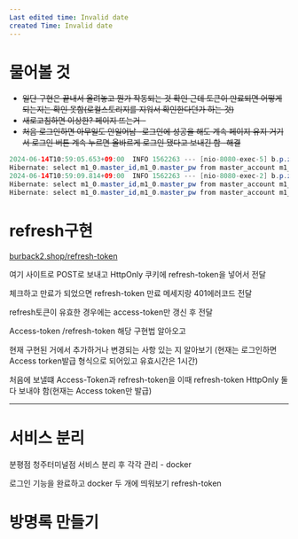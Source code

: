 ```yaml
---
Last edited time: Invalid date
created Time: Invalid date
---
```

# 물어볼 것

- ~~일단 구현은 끝내서 올려놓고 뭔가 작동되는 것 확인 근데 토큰이 만료되면 어떻게 되는지는 확인 못함(로컬스토리지를 지워서 확인한다던가 하는 것)~~
- ~~새로고침하면 이상한? 페이지 뜨는거 -~~
- ~~처음 로그인하면 아무일도 안일어남 -로그인에 성공을 해도 계속 페이지 유지 거기서 로그인 버튼 계속 누르면 올바르게 로그인 됐다고 보내긴 함 -해결~~

```Java
2024-06-14T10:59:05.653+09:00  INFO 1562263 --- [nio-8080-exec-5] b.p.zenput.web.MasterLoginController     : Error message = Account not found
Hibernate: select m1_0.master_id,m1_0.master_pw from master_account m1_0 where m1_0.master_id=?
2024-06-14T10:59:09.814+09:00  INFO 1562263 --- [nio-8080-exec-2] b.p.zenput.web.MasterLoginController     : Error message = Account not found
Hibernate: select m1_0.master_id,m1_0.master_pw from master_account m1_0 where m1_0.master_id=?
Hibernate: select m1_0.master_id,m1_0.master_pw from master_account m1_0 where m1_0.master_id=?
```

# refresh구현

[burback2.shop/refresh-token](http://burback2.shop/refresh-token)

여기 사이트로 POST로 보내고 HttpOnly 쿠키에 refresh-token을 넣어서 전달

체크하고 만료가 되었으면 refresh-token 만료 메세지랑 401에러코드 전달

refresh토큰이 유효한 경우에는 access-token만 갱신 후 전달

  

Access-token /refresh-token 해당 구현법 알아오고

현재 구현된 거에서 추가하거나 변경되는 사항 있는 지 알아보기 (현재는 로그인하면 Access torken발급 형식으로 되어있고 유효시간은 1시간)

처음에 보낼떄 Access-Token과 refresh-token을 이때 refresh-token HttpOnly 둘 다 보내야 함(현재는 Access token만 발급)

  

---

# 서비스 분리

분평점 청주터미널점 서비스 분리 후 각각 관리 - docker

로그인 기능을 완료하고 docker 두 개에 띄워보기 refresh-token

  

# 방명록 만들기